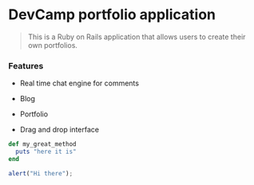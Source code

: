 # DevCamp portfolio application

> This is a Ruby on Rails application that allows users to create their own portfolios.

### Features

- Real time chat engine for comments

- Blog

- Portfolio

- Drag and drop interface

```ruby
def my_great_method
  puts "here it is"
end
```

```javascript
alert("Hi there");
```
